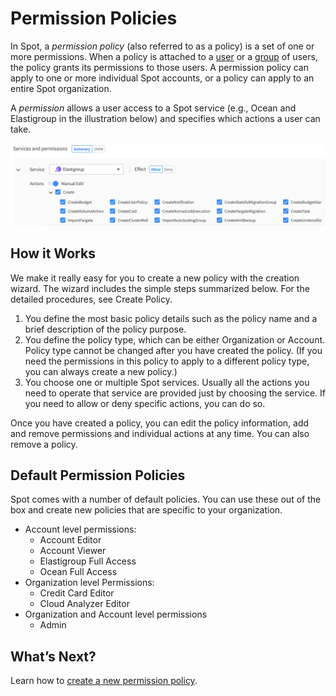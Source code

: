 <meta name="robots" content="noindex">

# Permission Policies

In Spot, a *permission policy* (also referred to as a policy) is a set of one or more permissions. When a policy is attached to a [user](administration/users-a/) or a [group](administration/groups/) of users, the policy grants its permissions to those users. A permission policy can apply to one or more individual Spot accounts, or a policy can apply to an entire Spot organization.

A *permission* allows a user access to a Spot service (e.g., Ocean and Elastigroup in the illustration below) and specifies which actions a user can take.

<img src="/administration/_media/policies-01.png" />

## How it Works

We make it really easy for you to create a new policy with the creation wizard. The wizard includes the simple steps summarized below. For the detailed procedures, see Create Policy.
1. You define the most basic policy details such as the policy name and a brief description of the policy purpose.
2. You define the policy type, which can be either Organization or Account. Policy type cannot be changed after you have created the policy. (If you need the permissions in this policy to apply to a different policy type, you can always create a new policy.)
3. You choose one or multiple Spot services. Usually all the actions you need to operate that service are provided just by choosing the service. If you need to allow or deny specific actions, you can do so.

Once you have created a policy, you can edit the policy information, add and remove permissions and individual actions at any time. You can also remove a policy.

## Default Permission Policies

Spot comes with a number of default policies. You can use these out of the box and create new policies that are specific to your organization.

- Account level permissions:
  - Account Editor
  - Account Viewer
  - Elastigroup Full Access
  - Ocean Full Access
- Organization level Permissions:
  - Credit Card Editor
  - Cloud Analyzer Editor
- Organization and Account level permissions
  - Admin

## What’s Next?

Learn how to [create a new permission policy](administration/policies/create-new-policy).
